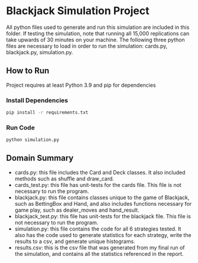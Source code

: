# Blackjack Simulation Project

All python files used to generate and run this simulation are included in this folder.
If testing the simulation, note that running all 15,000 replications can take upwards of 30 minutes on your machine. 
The following three python files are necessary to load in order to run the simulation: cards.py, blackjack.py, simulation.py.

## How to Run
Project requires at least Python 3.9 and pip for dependencies
### Install Dependencies
```bash
pip install -r requirements.txt
```

### Run Code
```bash
python simulation.py
```


## Domain Summary
* cards.py: this file includes the Card and Deck classes. It also included methods such as shuffle and draw_card.
* cards_test.py: this file has unit-tests for the cards file. This file is not necessary to run the program.
* blackjack.py: this file contains classes unique to the game of Blackjack, such as BettingBox and Hand, and also includes functions necessary for game play, such as dealer_moves and hand_result.
* blackjack_test.py: this file has unit-tests for the blackjack file. This file is not necessary to run the program.
* simulation.py: this file contains the code for all 6 strategies tested. It also has the code used to generate statistics for each strategy, write the results to a csv, and generate unique histograms. 
* results.csv: this is the csv file that was generated from my final run of the simulation, and contains all the statistics referenced in the report. 
